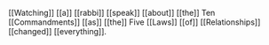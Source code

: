 [[Watching]] [[a]] [[rabbi]] [[speak]] [[about]] [[the]] Ten [[Commandments]] [[as]] [[the]] Five [[Laws]] [[of]] [[Relationships]] [[changed]] [[everything]]. 